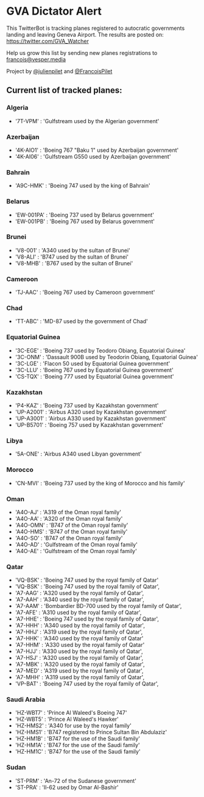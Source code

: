 # GVA Dictator Alert

This TwitterBot is tracking planes registered to autocratic governments landing and leaving Geneva Airport. The results are posted on:
https://twitter.com/GVA_Watcher

Help us grow this list by sending new planes registrations to francois@vesper.media

Project by <a href="https://twitter.com/julienpilet">@julienpilet</a> and <a href="https://twitter.com/FrancoisPilet">@FrancoisPilet</a>

## Current list of tracked planes:

### Algeria

* '7T-VPM' : 'Gulfstream used by the Algerian government'

### Azerbaijan

* '4K-AIO1' : 'Boeing 767 "Baku 1" used by Azerbaijan government'
* '4K-AI06' : 'Gulfstream G550 used by Azerbaijan government'
 
### Bahrain

* 'A9C-HMK' : 'Boeing 747 used by the king of Bahrain'

### Belarus

* 'EW-001PA' : 'Boeing 737 used by Belarus government'
* 'EW-001PB' : 'Boeing 767 used by Belarus government'

### Brunei

* 'V8-001' : 'A340 used by the sultan of Brunei'
* 'V8-ALI' : 'B747 used by the sultan of Brunei'
* 'V8-MHB' : 'B767 used by the sultan of Brunei'
 
### Cameroon

* 'TJ-AAC' : 'Boeing 767 used by Cameroon government'

### Chad

* 'TT-ABC' : 'MD-87 used by the government of Chad'

### Equatorial Guinea

* '3C-EGE' : 'Boeing 737 used by Teodoro Obiang, Equatorial Guinea'
* '3C-ONM' : 'Dassault 900B used by Teodorin Obiang, Equatorial Guinea'
* '3C-LGE' : 'Flacon 50 used by Equatorial Guinea government'
* '3C-LLU' : 'Boeing 767 used by Equatorial Guinea government'
* 'CS-TQX' : 'Boeing 777 used by Equatorial Guinea government'
 
### Kazakhstan

* 'P4-KAZ' : 'Boeing 737 used by Kazakhstan government'
* 'UP-A2001' : 'Airbus A320 used by Kazakhstan government'
* 'UP-A3001' : 'Airbus A330 used by Kazakhstan government'
* 'UP-B5701' : 'Boeing 757 used by Kazakhstan government'
 
### Libya

* '5A-ONE' : 'Airbus A340 used Libyan government'

### Morocco

* 'CN-MVI' : 'Boeing 737 used by the king of Morocco and his family'

### Oman

* 'A4O-AJ' : 'A319 of the Oman royal family'
* 'A4O-AA' : 'A320 of the Oman royal family'
* 'A4O-OMN' : 'B747 of the Oman royal family'
* 'A4O-HMS' : 'B747 of the Oman royal family'
* 'A4O-SO' : 'B747 of the Oman royal family'
* 'A4O-AD' : 'Gulfstream of the Oman royal family'
* 'A4O-AE' : 'Gulfstream of the Oman royal family'

### Qatar

* 'VQ-BSK' : 'Boeing 747 used by the royal family of Qatar'
*  'VQ-BSK' : 'Boeing 747 used by the royal family of Qatar',
*  'A7-AAG' : 'A320 used by the royal family of Qatar',
*  'A7-AAH' : 'A340 used by the royal family of Qatar',
*  'A7-AAM' : 'Bombardier BD-700 used by the royal family of Qatar',
*  'A7-AFE' : 'A310 used by the royal family of Qatar',
*  'A7-HHE' : 'Boeing 747 used by the royal family of Qatar',
*  'A7-HHH' : 'A340 used by the royal family of Qatar',
*  'A7-HHJ' : 'A319 used by the royal family of Qatar',
*  'A7-HHK' : 'A340 used by the royal family of Qatar'
*  'A7-HHM' : 'A330 used by the royal family of Qatar'
*  'A7-HJJ' : 'A330 used by the royal family of Qatar',
*  'A7-HSJ' : 'A320 used by the royal family of Qatar',
*  'A7-MBK' : 'A320 used by the royal family of Qatar',
*  'A7-MED' : 'A319 used by the royal family of Qatar',
*  'A7-MHH' : 'A319 used by the royal family of Qatar',
*  'VP-BAT' : 'Boeing 747 used by the royal family of Qatar',

### Saudi Arabia

* 'HZ-WBT7' : 'Prince Al Waleed's Boeing 747'
* 'HZ-WBT5' : 'Prince Al Waleed's Hawker'
* 'HZ-HMS2' : 'A340 for use by the royal family'
* 'HZ-HMS1' : 'B747 registered to Prince Sultan Bin Abdulaziz'
* 'HZ-HM1B' : 'B747 for the use of the Saudi family'
* 'HZ-HM1A' : 'B747 for the use of the Saudi family'
* 'HZ-HM1C' : 'B747 for the use of the Saudi family'

### Sudan

* 'ST-PRM' : 'An-72 of the Sudanese government'
* 'ST-PRA' : 'Il-62 used by Omar Al-Bashir'

